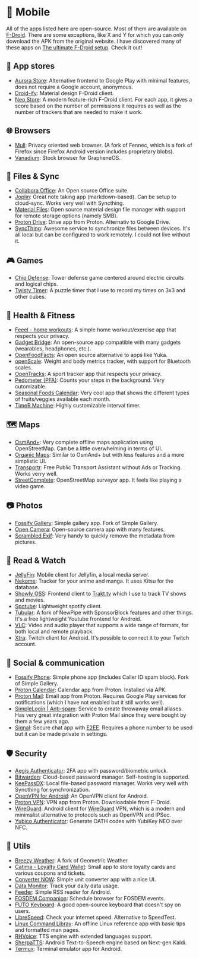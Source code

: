 # 📱 Mobile

All of the apps listed here are open-source. Most of them are available on [F-Droid](https://f-droid.org/).
There are some exceptions, like X and Y for which you can only download the APK from the original website.
I have discovered many of these apps on [The ultimate F-Droid setup](https://alternativeto.net/lists/28655/the-ultimate-f-droid-setup/). Check it out!

## 🛒 App stores

- [Aurora Store](https://gitlab.com/AuroraOSS/AuroraStore): Alternative frontend to Google Play with minimal features, does not require a Google account, anonymous.
- [Droid-ify](https://github.com/Droid-ify/client): Material design F-Droid client.
- [Neo Store](https://github.com/NeoApplications/Neo-Store): A modern feature-rich F-Droid client. For each app, it gives a score based on the number of permissions it requires as well as the number of trackers that are needed to make it work.

## 🌐 Browsers

- [Mull](https://gitlab.com/divested-mobile/mull-fenix): Privacy oriented web browser. (A fork of Fennec, which is a fork of Firefox since Firefox Android version includes proprietary blobs).
- [Vanadium](https://github.com/GrapheneOS/Vanadium): Stock browser for GrapheneOS.

## 📂 Files & Sync

- [Collabora Office](https://www.collaboraonline.com/collabora-office): An Open source Office suite.
- [Joplin](https://github.com/laurent22/joplin): Great note taking app (markdown-based). Can be setup to cloud-sync. Works very well with Syncthing.
- [Material Files](https://github.com/zhanghai/MaterialFiles): Open source material design file manager with support for remote storage options (namely SMB).
- [Proton Drive](https://proton.me): Drive app from Proton. Alternativ to Google Drive.
- [SyncThing](https://github.com/syncthing/syncthing): Awesome service to synchronize files between devices. It's all local but can be configured to work remotely. I could not live without it.

## 🎮 Games

- [Chip Defense](https://github.com/ochadenas/cpudefense): Tower defense game centered around electric circuits and logical chips.
- [Twisty Timer](https://github.com/aricneto/TwistyTimer): A puzzle timer that I use to record my times on 3x3 and other cubes.

## 🥗 Health & Fitness

- [Feeel - home workouts](https://github.com/EnjoyingFOSS/feeel): A simple home workout/exercise app that respects your privacy.
- [Gadget Bridge](https://codeberg.org/Freeyourgadget/Gadgetbridge): An open-source app compatible with many gadgets (wearables, headphones, etc.).
- [OpenFoodFacts](https://github.com/openfoodfacts/smooth-app): An open source alternative to apps like Yuka.
- [openScale](https://github.com/oliexdev/openScale): Weight and body metrics tracker, with support for Bluetooth scales.
- [OpenTracks](https://github.com/OpenTracksApp/OpenTracks): A sport tracker app that respects your privacy.
- [Pedometer (PFA)](https://github.com/SecUSo/privacy-friendly-pedometer): Counts your steps in the background. Very cutomizable.
- [Seasonal Foods Calendar](https://github.com/seasoncalendar/seasoncalendar): Very cool app that shows the different types of fruits/veggies available each month.
- [TimeR Machine](https://github.com/timer-machine/timer-machine-android): Highly customizable interval timer.

## 🗺️ Maps

- [OsmAnd+](https://github.com/osmandapp/OsmAnd): Very complete offline maps application using OpenStreetMap. Can be a little overwhelming in terms of UI.
- [Organic Maps](https://github.com/organicmaps/organicmaps): Similar to OsmAnd+ but with less features and a more simplistic UI.
- [Transportr](https://github.com/grote/Transportr): Free Public Transport Assistant without Ads or Tracking. Works verry well.
- [StreetComplete](https://github.com/streetcomplete/StreetComplete): OpenStreetMap surveyor app. It feels like playing a video game.

## 📷 Photos

- [Fossify Gallery](https://github.com/FossifyOrg/Gallery): Simple gallery app. Fork of Simple Gallery.
- [Open Camera](https://sourceforge.net/p/opencamera/code/ci/master/tree/): Open-source camera app with many features.
- [Scrambled Exif](https://gitlab.com/juanitobananas/scrambled-exif): Very handy to quickly remove the metadata from pictures.

## 🍿 Read & Watch

- [JellyFin](https://github.com/jellyfin/jellyfin-android): Mobile client for Jellyfin, a local media server.
- [Nekome](https://github.com/Chesire/Nekome): Tracker for your anime and manga. It uses Kitsu for the database.
- [Showly OSS](https://github.com/1RandomDev/showly-oss): Frontend client to [Trakt.tv](http://trakt.tv/) which I use to track TV shows and movies.
- [Spotube](https://github.com/KRTirtho/spotube): Lightweight spotify client.
- [Tubular](https://github.com/polymorphicshade/Tubular): A fork of NewPipe with SponsorBlock features and other things. It's a free lightweight Youtube frontend for Android.
- [VLC](https://github.com/videolan/vlc): Video and audio player that supports a wide range of formats, for both local and remote playback.
- [Xtra](https://github.com/AndreyAsadchy/Xtra): Twitch client for Android. It's possible to connect it to your Twitch account.

## 💬 Social & communication

- [Fossify Phone](https://github.com/FossifyOrg/Phone): Simple phone app (includes Caller ID spam block). Fork of Simple Gallery.
- [Proton Calendar](https://proton.me): Calendar app from Proton. Installed via APK.
- [Proton Mail](https://proton.me): Email app from Proton. Requires Google Play services for notifications (which I have not enabled but it still works well).
- [SimpleLogin | Anti-spam](https://github.com/simple-login/Simple-Login-Android): Service to create throwaway email aliases. Has very great integration with Proton Mail since they were bought by them a few years ago.
- [Signal](https://github.com/signalapp/Signal-Android): Secure chat app with [E2EE](https://en.wikipedia.org/wiki/End-to-end_encryption). Requires a phone number to be used but it can be made private in settings.

## 🛡️ Security

- [Aegis Authenticator](https://github.com/beemdevelopment/Aegis): 2FA app with password/biometric unlock.
- [Bitwarden](https://github.com/bitwarden): Cloud-based password manager. Self-hosting is supported.
- [KeePassDX](https://github.com/Kunzisoft/KeePassDX): Local file-based password manager. Works very well with Syncthing for synchronization.
- [OpenVPN for Android](https://github.com/schwabe/ics-openvpn): An OpenVPN client for Android.
- [Proton VPN](https://proton.me): VPN app from Proton. Downloadable from F-Droid.
- [WireGuard](https://github.com/WireGuard/wireguard-android): Android client for [WireGuard](https://www.wireguard.com/) VPN, which is a modern and minimalist alternative to protocols such as OpenVPN and IPSec.
- [Yubico Authenticator](https://github.com/Yubico/yubioath-flutter): Generate OATH codes with YubiKey NEO over NFC.

## 🧰 Utils

- [Breezy Weather](https://github.com/breezy-weather/breezy-weather): A fork of Geometric Weather.
- [Catima - Loyalty Card Wallet](https://github.com/CatimaLoyalty/Android): Small app to store loyalty cards and various coupons and tickets.
- [Converter NOW](https://github.com/ferraridamiano/ConverterNOW): Simple unit converter app with a nice UI.
- [Data Monitor](https://github.com/itsdrnoob/DataMonitor): Track your daily data usage.
- [Feeder](https://github.com/spacecowboy/Feeder): Simple RSS reader for Android.
- [FOSDEM Companion](https://github.com/cbeyls/fosdem-companion-android): Schedule browser for FOSDEM events.
- [FUTO Keyboard](https://gitlab.futo.org/keyboard/latinime): A good open-source keyboard that doesn't spy on users.
- [LibreSpeed](https://github.com/Kunzisoft/KeePassDX): Check your internet speed. Alternative to SpeedTest.
- [Linux Command Libray](https://github.com/SimonSchubert/LinuxCommandLibrary): An offline Linux reference app with basic tips and formatted man pages.
- [RHVoice](https://github.com/RHVoice/RHVoice): TTS engine with extended languages support.
- [SherpaTTS](https://github.com/woheller69/ttsengine): Android Text-to-Speech engine based on Next-gen Kaldi.
- [Termux](https://github.com/termux/termux-app): Terminal emulator app for Android.
